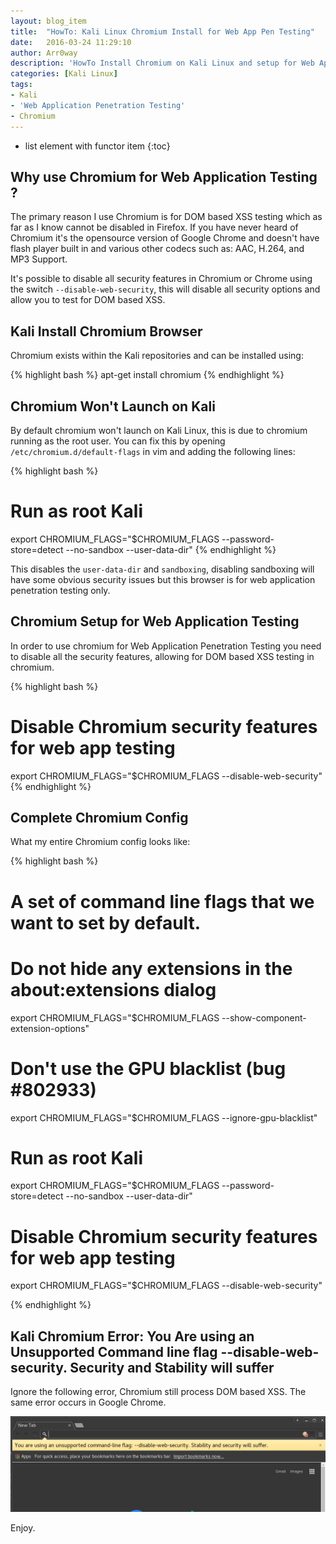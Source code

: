 ```yaml
---
layout: blog_item
title:  "HowTo: Kali Linux Chromium Install for Web App Pen Testing"
date:   2016-03-24 11:29:10
author: Arr0way
description: 'HowTo Install Chromium on Kali Linux and setup for Web Application Testing'
categories: [Kali Linux]
tags:
- Kali
- 'Web Application Penetration Testing'
- Chromium
---
```


* list element with functor item
{:toc}

## Why use Chromium for Web Application Testing ?

The primary reason I use Chromium is for DOM based XSS testing which as far as I know cannot be disabled in Firefox. If you have never heard of Chromium it's the opensource version of Google Chrome and doesn't have flash player built in and various other codecs such as: AAC, H.264, and MP3 Support.

It's possible to disable all security features in Chromium or Chrome using the switch <code>--disable-web-security</code>, this will disable all security options and allow you to test for DOM based XSS.


## Kali Install Chromium Browser

Chromium exists within the Kali repositories and can be installed using:    

{% highlight bash %}
apt-get install chromium
{% endhighlight %}

## Chromium Won't Launch on Kali

By default chromium won't launch on Kali Linux, this is due to chromium running as the root user. You can fix this by opening <code>/etc/chromium.d/default-flags</code> in vim and adding the following lines:

{% highlight bash %}
# Run as root Kali
export CHROMIUM_FLAGS="$CHROMIUM_FLAGS --password-store=detect --no-sandbox --user-data-dir"
{% endhighlight %}

This disables the <code>user-data-dir</code> and <code>sandboxing</code>, disabling sandboxing will have some obvious security issues but this browser is for web application penetration testing only.

## Chromium Setup for Web Application Testing

In order to use chromium for Web Application Penetration Testing you need to disable all the security features, allowing for DOM based XSS testing in chromium.


{% highlight bash %}
# Disable Chromium security features for web app testing
export CHROMIUM_FLAGS="$CHROMIUM_FLAGS --disable-web-security"
{% endhighlight %}

## Complete Chromium Config

What my entire Chromium config looks like:

{% highlight bash %}
# A set of command line flags that we want to set by default.

# Do not hide any extensions in the about:extensions dialog
export CHROMIUM_FLAGS="$CHROMIUM_FLAGS --show-component-extension-options"

# Don't use the GPU blacklist (bug #802933)
export CHROMIUM_FLAGS="$CHROMIUM_FLAGS --ignore-gpu-blacklist"

# Run as root Kali
export CHROMIUM_FLAGS="$CHROMIUM_FLAGS --password-store=detect --no-sandbox --user-data-dir"

# Disable Chromium security features for web app testing
export CHROMIUM_FLAGS="$CHROMIUM_FLAGS --disable-web-security"

{% endhighlight %}

## Kali Chromium Error: You Are using an Unsupported Command line flag --disable-web-security. Security and Stability will suffer

Ignore the following error, Chromium still process DOM based XSS. The same error occurs in Google Chrome.

![Kali Chromium Error: You Are using an Unsupported Command line flag --disable-web-security. Security and Stability will suffer](/img/blog/kali-chromium/kali-chromium-web-app-testing.png)


Enjoy.
